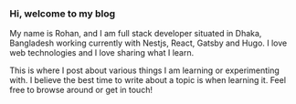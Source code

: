 ### Hi, welcome to my blog

My name is Rohan, and I am full stack developer situated in Dhaka, Bangladesh working currently with Nestjs, React, Gatsby and Hugo. I love web technologies and I love sharing what I learn.

This is where I post about various things I am learning or experimenting with. I believe the best time to write about a topic is when learning it. Feel free to browse around or get in touch!


